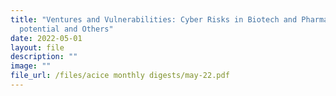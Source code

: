```yaml
---
title: "Ventures and Vulnerabilities: Cyber Risks in Biotech and Pharma, iSHIP's
  potential and Others"
date: 2022-05-01
layout: file
description: ""
image: ""
file_url: /files/acice monthly digests/may-22.pdf
---
```

